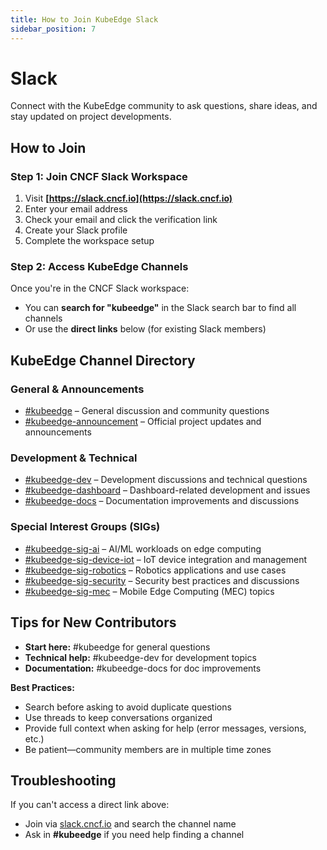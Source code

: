 ```yaml
---
title: How to Join KubeEdge Slack
sidebar_position: 7
---
```


# Slack

Connect with the KubeEdge community to ask questions, share ideas, and stay updated on project developments.

## How to Join

### Step 1: Join CNCF Slack Workspace
1. Visit **[https://slack.cncf.io](https://slack.cncf.io)**
2. Enter your email address
3. Check your email and click the verification link
4. Create your Slack profile
5. Complete the workspace setup

### Step 2: Access KubeEdge Channels
Once you're in the CNCF Slack workspace:

- You can **search for "kubeedge"** in the Slack search bar to find all channels  
- Or use the **direct links** below (for existing Slack members)

## KubeEdge Channel Directory

### General & Announcements
- [#kubeedge](https://cloud-native.slack.com/archives/C066UJZJKQE) – General discussion and community questions  
- [#kubeedge-announcement](https://app.slack.com/client/T08PSQ7BQ/C06BCA5MR5Y) – Official project updates and announcements

### Development & Technical
- [#kubeedge-dev](https://app.slack.com/client/T08PSQ7BQ/C06C13NGR0Q) – Development discussions and technical questions  
- [#kubeedge-dashboard](https://app.slack.com/client/T08PSQ7BQ/C066LNA3015) – Dashboard-related development and issues  
- [#kubeedge-docs](https://app.slack.com/client/T08PSQ7BQ/C06BCA5V1LJ) – Documentation improvements and discussions  

### Special Interest Groups (SIGs)
- [#kubeedge-sig-ai](https://app.slack.com/client/T08PSQ7BQ/C06BQURDQQ1) – AI/ML workloads on edge computing  
- [#kubeedge-sig-device-iot](https://app.slack.com/client/T08PSQ7BQ/C06BC6VQHFD) – IoT device integration and management  
- [#kubeedge-sig-robotics](https://cloud-native.slack.com/archives/C066LNMUME3) – Robotics applications and use cases  
- [#kubeedge-sig-security](https://app.slack.com/client/T08PSQ7BQ/C06C13NN1UG) – Security best practices and discussions  
- [#kubeedge-sig-mec](https://app.slack.com/client/T08PSQ7BQ/C06B5LRV3B8) – Mobile Edge Computing (MEC) topics  

## Tips for New Contributors
- **Start here:** #kubeedge for general questions  
- **Technical help:** #kubeedge-dev for development topics  
- **Documentation:** #kubeedge-docs for doc improvements  

**Best Practices:**
- Search before asking to avoid duplicate questions  
- Use threads to keep conversations organized  
- Provide full context when asking for help (error messages, versions, etc.)  
- Be patient—community members are in multiple time zones  

## Troubleshooting
If you can't access a direct link above:
- Join via [slack.cncf.io](https://slack.cncf.io) and search the channel name  
- Ask in **#kubeedge** if you need help finding a channel  


